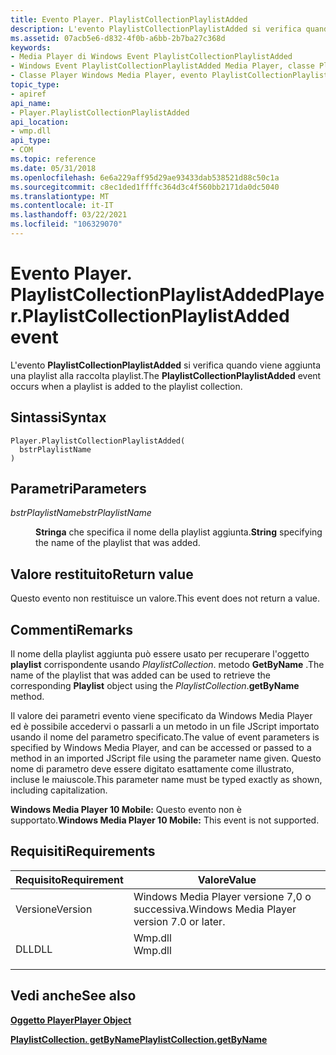 ```yaml
---
title: Evento Player. PlaylistCollectionPlaylistAdded
description: L'evento PlaylistCollectionPlaylistAdded si verifica quando viene aggiunta una playlist alla raccolta playlist. | Evento Player. PlaylistCollectionPlaylistAdded
ms.assetid: 07acb5e6-d832-4f0b-a6bb-2b7ba27c368d
keywords:
- Media Player di Windows Event PlaylistCollectionPlaylistAdded
- Windows Event PlaylistCollectionPlaylistAdded Media Player, classe Player
- Classe Player Windows Media Player, evento PlaylistCollectionPlaylistAdded
topic_type:
- apiref
api_name:
- Player.PlaylistCollectionPlaylistAdded
api_location:
- wmp.dll
api_type:
- COM
ms.topic: reference
ms.date: 05/31/2018
ms.openlocfilehash: 6e6a229aff95d29ae93433dab538521d88c50c1a
ms.sourcegitcommit: c8ec1ded1ffffc364d3c4f560bb2171da0dc5040
ms.translationtype: MT
ms.contentlocale: it-IT
ms.lasthandoff: 03/22/2021
ms.locfileid: "106329070"
---
```

# <a name="playerplaylistcollectionplaylistadded-event"></a><span data-ttu-id="c31da-107">Evento Player. PlaylistCollectionPlaylistAdded</span><span class="sxs-lookup"><span data-stu-id="c31da-107">Player.PlaylistCollectionPlaylistAdded event</span></span>

<span data-ttu-id="c31da-108">L'evento **PlaylistCollectionPlaylistAdded** si verifica quando viene aggiunta una playlist alla raccolta playlist.</span><span class="sxs-lookup"><span data-stu-id="c31da-108">The **PlaylistCollectionPlaylistAdded** event occurs when a playlist is added to the playlist collection.</span></span>

## <a name="syntax"></a><span data-ttu-id="c31da-109">Sintassi</span><span class="sxs-lookup"><span data-stu-id="c31da-109">Syntax</span></span>


```JScript
Player.PlaylistCollectionPlaylistAdded(
  bstrPlaylistName
)
```



## <a name="parameters"></a><span data-ttu-id="c31da-110">Parametri</span><span class="sxs-lookup"><span data-stu-id="c31da-110">Parameters</span></span>

<dl> <dt>

<span data-ttu-id="c31da-111">*bstrPlaylistName*</span><span class="sxs-lookup"><span data-stu-id="c31da-111">*bstrPlaylistName*</span></span> 
</dt> <dd>

<span data-ttu-id="c31da-112">**Stringa** che specifica il nome della playlist aggiunta.</span><span class="sxs-lookup"><span data-stu-id="c31da-112">**String** specifying the name of the playlist that was added.</span></span>

</dd> </dl>

## <a name="return-value"></a><span data-ttu-id="c31da-113">Valore restituito</span><span class="sxs-lookup"><span data-stu-id="c31da-113">Return value</span></span>

<span data-ttu-id="c31da-114">Questo evento non restituisce un valore.</span><span class="sxs-lookup"><span data-stu-id="c31da-114">This event does not return a value.</span></span>

## <a name="remarks"></a><span data-ttu-id="c31da-115">Commenti</span><span class="sxs-lookup"><span data-stu-id="c31da-115">Remarks</span></span>

<span data-ttu-id="c31da-116">Il nome della playlist aggiunta può essere usato per recuperare l'oggetto **playlist** corrispondente usando *PlaylistCollection*. metodo **GetByName** .</span><span class="sxs-lookup"><span data-stu-id="c31da-116">The name of the playlist that was added can be used to retrieve the corresponding **Playlist** object using the *PlaylistCollection*.**getByName** method.</span></span>

<span data-ttu-id="c31da-117">Il valore dei parametri evento viene specificato da Windows Media Player ed è possibile accedervi o passarli a un metodo in un file JScript importato usando il nome del parametro specificato.</span><span class="sxs-lookup"><span data-stu-id="c31da-117">The value of event parameters is specified by Windows Media Player, and can be accessed or passed to a method in an imported JScript file using the parameter name given.</span></span> <span data-ttu-id="c31da-118">Questo nome di parametro deve essere digitato esattamente come illustrato, incluse le maiuscole.</span><span class="sxs-lookup"><span data-stu-id="c31da-118">This parameter name must be typed exactly as shown, including capitalization.</span></span>

<span data-ttu-id="c31da-119">**Windows Media Player 10 Mobile:** Questo evento non è supportato.</span><span class="sxs-lookup"><span data-stu-id="c31da-119">**Windows Media Player 10 Mobile:** This event is not supported.</span></span>

## <a name="requirements"></a><span data-ttu-id="c31da-120">Requisiti</span><span class="sxs-lookup"><span data-stu-id="c31da-120">Requirements</span></span>



| <span data-ttu-id="c31da-121">Requisito</span><span class="sxs-lookup"><span data-stu-id="c31da-121">Requirement</span></span> | <span data-ttu-id="c31da-122">Valore</span><span class="sxs-lookup"><span data-stu-id="c31da-122">Value</span></span> |
|--------------------|------------------------------------------------------------------------------------|
| <span data-ttu-id="c31da-123">Versione</span><span class="sxs-lookup"><span data-stu-id="c31da-123">Version</span></span><br/> | <span data-ttu-id="c31da-124">Windows Media Player versione 7,0 o successiva.</span><span class="sxs-lookup"><span data-stu-id="c31da-124">Windows Media Player version 7.0 or later.</span></span><br/>                              |
| <span data-ttu-id="c31da-125">DLL</span><span class="sxs-lookup"><span data-stu-id="c31da-125">DLL</span></span><br/>     | <dl> <span data-ttu-id="c31da-126"><dt>Wmp.dll</dt></span><span class="sxs-lookup"><span data-stu-id="c31da-126"><dt>Wmp.dll</dt></span></span> </dl> |



## <a name="see-also"></a><span data-ttu-id="c31da-127">Vedi anche</span><span class="sxs-lookup"><span data-stu-id="c31da-127">See also</span></span>

<dl> <dt>

[<span data-ttu-id="c31da-128">**Oggetto Player**</span><span class="sxs-lookup"><span data-stu-id="c31da-128">**Player Object**</span></span>](player-object.md)
</dt> <dt>

[<span data-ttu-id="c31da-129">**PlaylistCollection. getByName**</span><span class="sxs-lookup"><span data-stu-id="c31da-129">**PlaylistCollection.getByName**</span></span>](playlistcollection-getbyname.md)
</dt> </dl>

 

 





